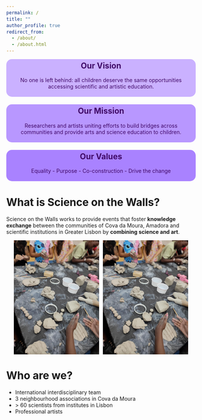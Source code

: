 ```yaml
---
permalink: /
title: ""
author_profile: true
redirect_from: 
  - /about/
  - /about.html
---
```



<div style="background-color:rgb(202, 177, 255); padding: 5px; color: #400868; text-align: center; border-radius: 15px; margin-bottom: 20px;">
  <h2 style="margin-top: 0;">Our Vision</h2>
  <p>No one is left behind: all children deserve the same opportunities accessing scientific and artistic education.</p>
</div>

<div style="background-color:rgb(184, 151, 255); padding: 5px; color: #400868; text-align: center; border-radius: 15px; margin-bottom: 20px;">
  <h2 style="margin-top: 0;">Our Mission</h2>
  <p>Researchers and artists uniting efforts to build bridges across communities and provide arts and science education to children.</p>
</div>

<div style="background-color:rgb(169, 130, 255); padding: 5px; color: #400868; text-align: center; border-radius: 15px; margin-bottom: 20px;">
  <h2 style="margin-top: 0;">Our Values</h2>
  <p>Equality - Purpose - Co-construction - Drive the change</p>
</div>


What is Science on the Walls?
======

Science on the Walls works to provide events that foster **knowledge exchange** between the communities of Cova da Moura, Amadora and scientific institutions in Greater Lisbon by **combining science and art**.

<div style="display: flex; justify-content: center; gap: 10px; margin-bottom: 20px;">
  <img src="/images/blog_posts/2024_summer_camp_ceramics.jpeg" alt="Cova da Moura Street" style="width: 45%;">
  <img src="/images/blog_posts/2024_summer_camp_ceramics.jpeg" alt="Scientific Institution" style="width: 45%;">
</div>


Who are we?
======

* International interdisciplinary team
* 3 neighbourhood associations in Cova da Moura
* \> 60 scientists from institutes in Lisbon
* Professional artists
